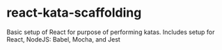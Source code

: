 # react-kata-scaffolding
Basic setup of React for purpose of performing katas.  Includes setup for React, NodeJS: Babel, Mocha, and Jest
